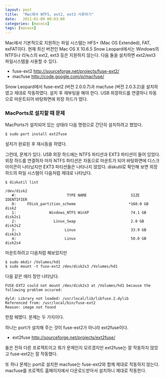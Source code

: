 ```yaml
---
layout: post
title:  "Mac에서 NTFS, ext2, ext3 사용하기"
date:   2011-01-09 00:03:00
categories: [macosx]
tags: [macosx]
---
```


Mac에서 기본적으로 지원하는 파일 시스템는  HFS+ (Mac OS Extended), FAT, exFAT이다. 현재 최신 버전인 Mac OS X 10.6.5 Snow Leopard에서는 Windows의 NTFS나 리눅스의 ext2, ext3 등은 지원하지 않는다. 다음 둘을 설치하면 ext2/ext3 파일시스템을 사용할 수 있다.

- fuse-ext2   http://sourceforge.net/projects/fuse-ext2/
- macfuse    http://code.google.com/p/macfuse/

Snow Leopard에서  fuse-ext2 (버전 2.0.0.7)과 macfuse (버전 2.0.3.2)을 설치하였고 제대로 작동하였다. 설치 후 재부팅을 해야 한다. USB 외장하드를 연결하니 자동으로 마운트되어 바탕화면에 외장 하드가 떴다.

### MacPorts로 설치할 때 문제

MacPorts가 설치되어 있는 상태라 다음 명령으로 간단히 설치하려고 했었다.

```
$ sudo port install ext2fuse
```

설치가 완료된 후 재시동을 하였다.

그런데, 문제가 있다. USB 외장 하드에는 NTFS 파티션과 EXT3 파티션이 들어 있었다. 외장 하드를 연결하자 마자 NTFS 파티션은 자동으로 마운트가 되어 바탕화면에 디스크 아이콘이 나타났지만 EXT3 파티션들은 나타나지 않았다. diskutil로 확인해 보면  외장 하드의 파일 시스템이 다음처럼 제대로 나타났다.

```
$ diskutil list

/dev/disk2
   #:                       TYPE NAME                    SIZE       IDENTIFIER
   0:     FDisk_partition_scheme                        *160.0 GB   disk2
   1:               Windows_NTFS WinXP                   74.1 GB    disk2s1
   2:                 Linux_Swap                         2.0 GB     disk2s2
   3:                      Linux                         33.9 GB    disk2s3
   4:                      Linux                         50.0 GB    disk2s4
```

마운트하려고 다음처럼 해보았지만

```
$ sudo mkdir /Volumes/hd1
$ sudo mount -t fuse-ext2 /dev/disk2s3 /Volumes/hd1
```

다음 같은 에러 창만 나타났다.

```
FUSE-EXT2 could not mount /dev/disk2s3 at /Volumes/hd1 because the following problem occured:

dyld: Library not loaded: /usr/local/lib/libfuse.2.dylib 
Referenced from: /usr/local/bin/fuse-ext2
Reason: image not found 
```

한참 헤맸다. 문제는 두 가지이다.

하나는 port가 설치해 주는 것이 fuse-ext2가 아니라 ext2fuse이다.

- ext2fuse    http://sourceforge.net/projects/ext2fuse/

둘은 전혀 다른 프로젝트이고 뭐가 문제인지 모르겠지만 ext2fuse는 잘 작동하지 않았고 fuse-ext2는 잘 작동했다.

또 하나 문제는 port로 설치한 macfuse는 fuse-ext2와 함께 제대로 작동하지 않는다. macfuse를 프로젝트 홈페이지에서 다운로드받아서 설치하니 제대로 작동한다.
